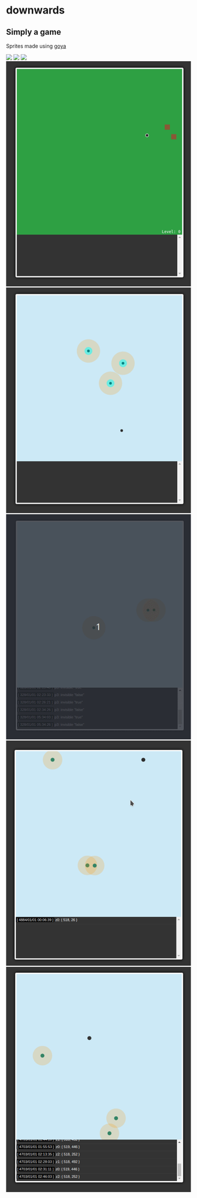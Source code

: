 # downwards

## Simply a game

Sprites made using [goya](https://jackschaedler.github.io/goya/)

![](./static/downward8.gif)
![](./static/downward7.gif)
![](./static/downward6.gif)
![](./static/downward5.gif)
![](./static/downward4.gif)
![](./static/downward3.gif)
![](./static/downward2.gif)
![](./static/downward1.gif)
